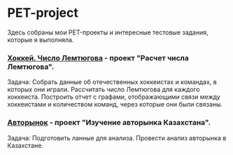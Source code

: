 # PET-project
Здесь собраны мои PET-проекты и интересные тестовые задания, которые я выполняла. 
### [Хоккей. Число Лемтюгова](https://github.com/reprizaOk/PET-project/tree/main/Python/PET-Lemtyugov) - проект "Расчет числа Лемтюгова". 
Задача: Собрать данные об отечественных хоккеистах и командах, в которых они играли.
Рассчитать число Лемтюгова для каждого хоккеиста.
Построить отчет с графами, отображающими связи между хоккеистами и количеством команд, через которые они были связаны.
### [Авторынок](https://github.com/reprizaOk/PET-project/blob/main/Python/PET-Avto_KZ/read) - проект "Изучение авторынка Казахстана". 
Задача: Подготовить ланные для анализа. Провести анализ авторынка в Казахстане. 

